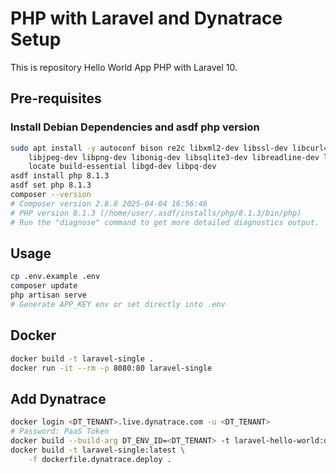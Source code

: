 # PHP with Laravel and Dynatrace Setup

This is repository Hello World App PHP with Laravel 10.

## Pre-requisites

### Install Debian Dependencies and asdf php version

```bash
sudo apt install -y autoconf bison re2c libxml2-dev libssl-dev libcurl4-openssl-dev \
    libjpeg-dev libpng-dev libonig-dev libsqlite3-dev libreadline-dev libzip-dev pkg-config \
    locate build-essential libgd-dev libpq-dev
asdf install php 8.1.3
asdf set php 8.1.3
composer --version
# Composer version 2.8.8 2025-04-04 16:56:46
# PHP version 8.1.3 (/home/user/.asdf/installs/php/8.1.3/bin/php)
# Run the "diagnose" command to get more detailed diagnostics output.
```

## Usage

```sh
cp .env.example .env
composer update
php artisan serve
# Generate APP_KEY env or set directly into .env
```

## Docker

```sh
docker build -t laravel-single .
docker run -it --rm -p 8080:80 laravel-single
```

## Add Dynatrace

```sh
docker login <DT_TENANT>.live.dynatrace.com -u <DT_TENANT>
# Password: PaaS Token
docker build --build-arg DT_ENV_ID=<DT_TENANT> -t laravel-hello-world:dynatrace-base -f dockerfile.dynatrace.base .
docker build -t laravel-single:latest \
    -f dockerfile.dynatrace.deploy .
```

